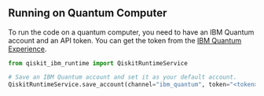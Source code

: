 # 

## Running on Quantum Computer

To run the code on a quantum computer, you need to have an IBM Quantum account and an API token. You can get the token from the [IBM Quantum Experience](https://quantum-computing.ibm.com/).

```python
from qiskit_ibm_runtime import QiskitRuntimeService

# Save an IBM Quantum account and set it as your default account. 
QiskitRuntimeService.save_account(channel="ibm_quantum", token="<token>", name="<service_name>")
```